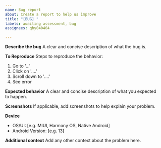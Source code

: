 ```yaml
---
name: Bug report
about: Create a report to help us improve
title: "[BUG] "
labels: awaiting assessment, bug
assignees: qhy040404

---
```


**Describe the bug**
A clear and concise description of what the bug is.

**To Reproduce**
Steps to reproduce the behavior:
1. Go to '...'
2. Click on '....'
3. Scroll down to '....'
4. See error

**Expected behavior**
A clear and concise description of what you expected to happen.

**Screenshots**
If applicable, add screenshots to help explain your problem.

**Device**
 - OS/UI: [e.g. MIUI, Harmony OS, Native Android]
 - Android Version: [e.g. 13]

**Additional context**
Add any other context about the problem here.
